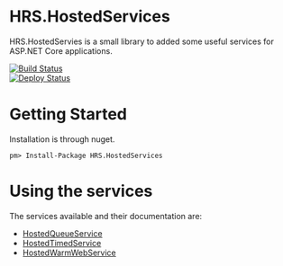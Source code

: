 # HRS.HostedServices

HRS.HostedServies is a small library to added some useful services for ASP.NET Core applications.

[![Build Status](https://dev.azure.com/hrsid/HRS.HostedServices/_apis/build/status/HumanRecognitionSystems.HRS.HostedServices?branchName=master)](https://dev.azure.com/hrsid/HRS.HostedServices/_build/latest?definitionId=1&branchName=master)
<br>[![Deploy Status](https://vsrm.dev.azure.com/hrsid/_apis/public/Release/badge/4003b16d-2234-40e9-a76f-2d98b1fa0567/1/1)](https://vsrm.dev.azure.com/hrsid/_apis/public/Release/badge/4003b16d-2234-40e9-a76f-2d98b1fa0567/1/1)

# Getting Started
Installation is through nuget.

```
pm> Install-Package HRS.HostedServices
```

# Using the services
The services available and their documentation are:
* [HostedQueueService](docs/hostedqueueservice.md)
* [HostedTimedService](docs/hostedtimedservice.md)
* [HostedWarmWebService](docs/hostedwarmwebservice.md)
